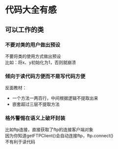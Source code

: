 # 代码大全有感
<a name="SrZbz"></a>
## 可以工作的类
<a name="jGKMH"></a>
### 不要对类的用户做出预设
不要将类的使用方式做出预设<br />比如：将x、y初始化为1，否则就崩溃
<a name="lwnK2"></a>
### 倾向于读代码方便而不是写代码方便
反面教材：

- 一个方法一两百行，中间根据逻辑不提取出来
- 嵌套超过三层不提取方法
<a name="wWRIZ"></a>
### 格外警惕在语义上破坏封装
比如ftp连接，直接获取了ftp的连接客户端对象<br />因为你知道getFTPClient()会自动连接ftp，ftp.connect()<br />不有利于读代码

